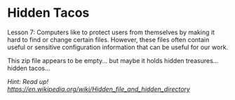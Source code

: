 # Hidden Tacos

Lesson 7: Computers like to protect users from themselves by making it hard to find or change certain files. However, these files often contain useful or sensitive configuration information that can be useful for our work.

This zip file appears to be empty... but maybe it holds hidden treasures... hidden tacos...

*Hint: Read up! https://en.wikipedia.org/wiki/Hidden_file_and_hidden_directory*